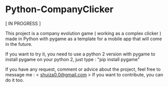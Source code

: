 # Python-CompanyClicker

[ IN PROGRESS ]

This project is a company evolution game ( working as a complex clicker ) made in Python with pygame as a template for a mobile app that will come in the future.

If you want to try it, you need to use a python 2 version with pygame 
to install pygame on your python 2, just type  :  "pip install pygame"


If you have any request, comment or advice about the project, feel free to message me : < shuiza0.0@gmail.com >
If you want to contribute, you can do it too. 

